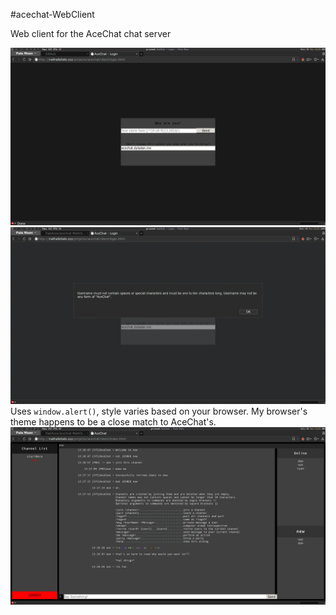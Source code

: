 #acechat-WebClient

Web client for the AceChat chat server

![Screenshot of login page](https://raw.githubusercontent.com/OakAces/acechat-WebClient/master/images/screenshot11.png)
![Screenshot of login page](https://raw.githubusercontent.com/OakAces/acechat-WebClient/master/images/screenshot13.png)
Uses `window.alert()`, style varies based on your browser. My browser's theme happens to be a close match to AceChat's.
![Screenshot of web UI](https://raw.githubusercontent.com/OakAces/acechat-WebClient/master/images/screenshot12.png)
